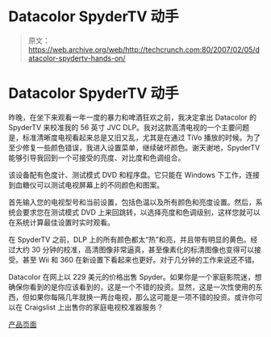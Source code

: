 # Datacolor SpyderTV 动手

> 原文：<https://web.archive.org/web/http://techcrunch.com:80/2007/02/05/datacolor-spydertv-hands-on/>

# Datacolor SpyderTV 动手

昨晚，在坐下来观看一年一度的暴力和啤酒狂欢之前，我决定拿出 Datacolor 的 SpyderTV 来校准我的 56 英寸 JVC DLP。我对这款高清电视的一个主要问题是，标准清晰度电视看起来总是又旧又乱，尤其是在通过 TiVo 播放的时候。为了至少修复一些颜色错误，我进入设置菜单，继续破坏颜色。谢天谢地，SpyderTV 能够引导我回到一个可接受的亮度、对比度和色调组合。

该设备配有色度计、测试模式 DVD 和程序盘。它只能在 Windows 下工作，连接到血糖仪可以测试电视屏幕上的不同颜色和图案。

首先输入您的电视型号和当前设置，包括色温以及所有颜色和亮度设置。然后，系统会要求您在测试模式 DVD 上来回跳转，以选择亮度和色调级别，这样您就可以在系统计算最佳设置时实时观看。

在 SpyderTV 之前，DLP 上的所有颜色都太“热”和亮，并且带有明显的黄色。经过大约 30 分钟的校准，高清图像非常逼真，甚至像素化的标清图像也变得可以接受。甚至 Wii 和 360 在新设置下看起来也更好。对于几分钟的工作来说还不错。

Datacolor 在网上以 229 美元的价格出售 Spyder。如果你是一个家庭影院迷，想确保你看到的是你应该看到的，这是一个不错的投资。显然，这是一次性使用的东西，但如果你每隔几年就换一两台电视，那么这可能是一项不错的投资。或许你可以在 Craigslist 上出售你的家庭电视校准器服务？

[产品页面](https://web.archive.org/web/20130628193518/http://www.colorvision.com/product-ht-stv.php)